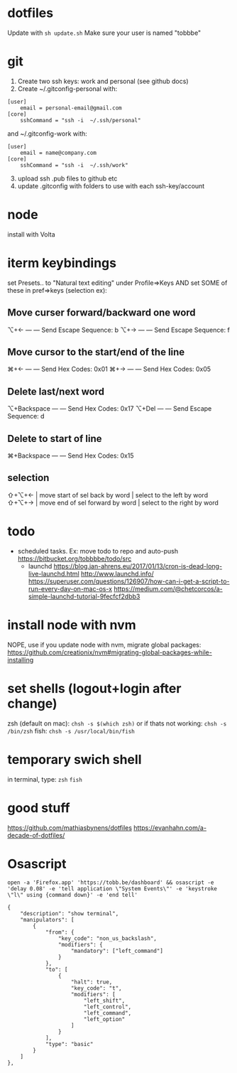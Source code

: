 # dotfiles
Update with `sh update.sh`
Make sure your user is named "tobbbe"

# git
1. Create two ssh keys: work and personal (see github docs)
2. Create ~/.gitconfig-personal with:
```
[user]
    email = personal-email@gmail.com
[core]
    sshCommand = "ssh -i  ~/.ssh/personal"
```
and ~/.gitconfig-work with:
```
[user]
    email = name@company.com
[core]
    sshCommand = "ssh -i  ~/.ssh/work"
```
3. upload ssh .pub files to github etc
4. update .gitconfig with folders to use with each ssh-key/account

# node
install with Volta

# iterm keybindings
set Presets.. to "Natural text editing" under Profile=>Keys
AND set SOME of these in pref=>keys (selection ex):

## Move curser forward/backward one word
⌥+← — — Send Escape Sequence: b
⌥+→ — — Send Escape Sequence: f
## Move cursor to the start/end of the line
⌘+← — — Send Hex Codes: 0x01
⌘+→ — — Send Hex Codes: 0x05
## Delete last/next word
⌥+Backspace — — Send Hex Codes: 0x17
⌥+Del — — Send Escape Sequence: d
## Delete to start of line
⌘+Backspace — — Send Hex Codes: 0x15
## selection
⇧+⌥+← | move start of sel back by word | select to the left by word
⇧+⌥+→ | move end of sel forward by word | select to the right by word

# todo
- scheduled tasks. Ex: move todo to repo and auto-push https://bitbucket.org/tobbbbe/todo/src
	- launchd
	https://blog.jan-ahrens.eu/2017/01/13/cron-is-dead-long-live-launchd.html
	http://www.launchd.info/
	https://superuser.com/questions/126907/how-can-i-get-a-script-to-run-every-day-on-mac-os-x
	https://medium.com/@chetcorcos/a-simple-launchd-tutorial-9fecfcf2dbb3

# install node with nvm
NOPE, use if you update node with nvm, migrate global packages: https://github.com/creationix/nvm#migrating-global-packages-while-installing

# set shells (logout+login after change)
zsh (default on mac): `chsh -s $(which zsh)` or if thats not working: `chsh -s /bin/zsh`
fish: `chsh -s /usr/local/bin/fish`

# temporary swich shell
in terminal, type:
`zsh`
`fish`

# good stuff
https://github.com/mathiasbynens/dotfiles
https://evanhahn.com/a-decade-of-dotfiles/

# Osascript
`open -a 'Firefox.app' 'https://tobb.be/dashboard' && osascript -e 'delay 0.08' -e 'tell application \"System Events\"' -e 'keystroke \"l\" using {command down}' -e 'end tell'`

```
{
	"description": "show terminal",
	"manipulators": [
		{
			"from": {
				"key_code": "non_us_backslash",
				"modifiers": {
					"mandatory": ["left_command"]
				}
			},
			"to": [
				{
					"halt": true,
					"key_code": "t",
					"modifiers": [
						"left_shift",
						"left_control",
						"left_command",
						"left_option"
					]
				}
			],
			"type": "basic"
		}
	]
},
```